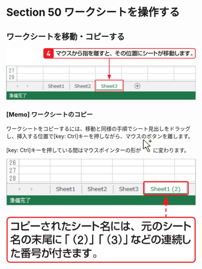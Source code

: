 # Section 50 ワークシートを操作する

## ワークシートを移動・コピーする

![](004.png)

### [Memo] ワークシートのコピー

ワークシートをコピーするには、移動と同様の手順でシート見出しをドラッグし、挿入する位置で[key: Ctrl]キーを押しながら、マウスのボタンを離します。[key: Ctrl]キーを押している間はマウスポインターの形が ![](icon_pointer4.png) に変わります。

![memo](002.png)